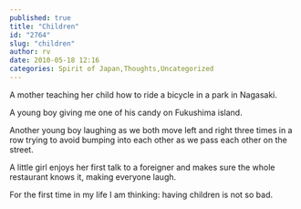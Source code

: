 ```yaml
---
published: true
title: "Children"
id: "2764"
slug: "children"
author: rv
date: 2010-05-18 12:16
categories: Spirit of Japan,Thoughts,Uncategorized
---
```

A mother teaching her child how to ride a bicycle in a park in Nagasaki.

A young boy giving me one of his candy on Fukushima island.

Another young boy laughing as we both move left and right three times in a row trying to avoid bumping into each other as we pass each other on the street.

A little girl enjoys her first talk to a foreigner and makes sure the whole restaurant knows it, making everyone laugh.

For the first time in my life I am thinking: having children is not so bad.